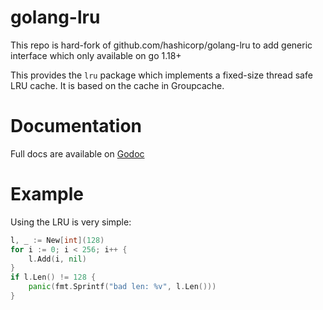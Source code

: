 golang-lru
==========
This repo is hard-fork of github.com/hashicorp/golang-lru to add generic interface which only available on go 1.18+

This provides the `lru` package which implements a fixed-size
thread safe LRU cache. It is based on the cache in Groupcache.

Documentation
=============

Full docs are available on [Godoc](http://godoc.org/github.com/dongnguyenvt/golang-lru)

Example
=======

Using the LRU is very simple:

```go
l, _ := New[int](128)
for i := 0; i < 256; i++ {
    l.Add(i, nil)
}
if l.Len() != 128 {
    panic(fmt.Sprintf("bad len: %v", l.Len()))
}
```
